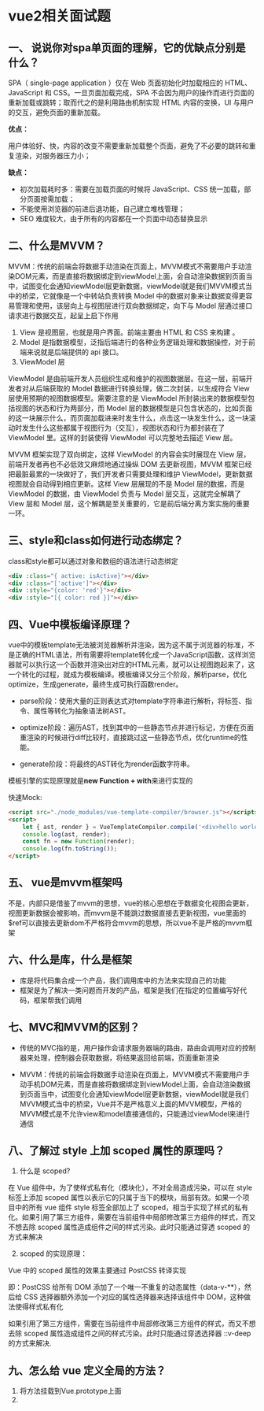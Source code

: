 # vue2相关面试题

## 一、 说说你对spa单页面的理解，它的优缺点分别是什么？

SPA（ single-page application ）仅在 Web 页面初始化时加载相应的 HTML、JavaScript 和 CSS。一旦页面加载完成，SPA 不会因为用户的操作而进行页面的重新加载或跳转；取而代之的是利用路由机制实现 HTML 内容的变换，UI 与用户的交互，避免页面的重新加载。

**优点：**

用户体验好、快，内容的改变不需要重新加载整个页面，避免了不必要的跳转和重复渲染，对服务器压力小；

**缺点：**

+ 初次加载耗时多：需要在加载页面的时候将 JavaScript、CSS 统一加载，部分页面按需加载；
+ 不能使用浏览器的前进后退功能，自己建立堆栈管理；
+ SEO 难度较大，由于所有的内容都在一个页面中动态替换显示

## 二、什么是MVVM？

MVVM：传统的前端会将数据手动渲染在页面上，MVVM模式不需要用户手动渲染DOM元素，而是直接将数据绑定到viewModel上面，会自动渲染数据到页面当中，试图变化会通知viewModel层更新数据，viewModel就是我们MVVM模式当中的桥梁，它就像是一个中转站负责转换 Model 中的数据对象来让数据变得更容易管理和使用，该层向上与视图层进行双向数据绑定，向下与 Model 层通过接口请求进行数据交互，起呈上启下作用

1. View 是视图层，也就是用户界面。前端主要由 HTML 和 CSS 来构建 。
2. Model 是指数据模型，泛指后端进行的各种业务逻辑处理和数据操控，对于前端来说就是后端提供的 api 接口。
3. ViewModel 层

ViewModel 是由前端开发人员组织生成和维护的视图数据层。在这一层，前端开发者对从后端获取的 Model 数据进行转换处理，做二次封装，以生成符合 View 层使用预期的视图数据模型。需要注意的是 ViewModel 所封装出来的数据模型包括视图的状态和行为两部分，而 Model 层的数据模型是只包含状态的，比如页面的这一块展示什么，而页面加载进来时发生什么，点击这一块发生什么，这一块滚动时发生什么这些都属于视图行为（交互），视图状态和行为都封装在了 ViewModel 里。这样的封装使得 ViewModel 可以完整地去描述 View 层。

MVVM 框架实现了双向绑定，这样 ViewModel 的内容会实时展现在 View 层，前端开发者再也不必低效又麻烦地通过操纵 DOM 去更新视图，MVVM 框架已经把最脏最累的一块做好了，我们开发者只需要处理和维护 ViewModel，更新数据视图就会自动得到相应更新。这样 View 层展现的不是 Model 层的数据，而是 ViewModel 的数据，由 ViewModel 负责与 Model 层交互，这就完全解耦了 View 层和 Model 层，这个解耦是至关重要的，它是前后端分离方案实施的重要一环。

## 三、style和class如何进行动态绑定？

class和style都可以通过对象和数组的语法进行动态绑定

```html
<div :class="{ active: isActive}"></div>
<div :class="['active']"></div>
<div :style="{color: 'red'}"></div>
<div :style="[{ color: red }]"></div>
```

## 四、Vue中模板编译原理？

vue中的模板template无法被浏览器解析并渲染，因为这不属于浏览器的标准，不是正确的HTML语法，所有需要将template转化成一个JavaScript函数，这样浏览器就可以执行这一个函数并渲染出对应的HTML元素，就可以让视图跑起来了，这一个转化的过程，就成为模板编译。模板编译又分三个阶段，解析parse，优化optimize，生成generate，最终生成可执行函数render。

+ parse阶段：使用大量的正则表达式对template字符串进行解析，将标签、指令、属性等转化为抽象语法树AST。

+ optimize阶段：遍历AST，找到其中的一些静态节点并进行标记，方便在页面重渲染的时候进行diff比较时，直接跳过这一些静态节点，优化runtime的性能。

+ generate阶段：将最终的AST转化为render函数字符串。

模板引擎的实现原理就是**new Function + with**来进行实现的

快速Mock:

```html
<script src="./node_modules/vue-template-compiler/browser.js"></script>
<script>
    let { ast, render } = VueTemplateCompiler.compile('<div>hello world</div>');
    console.log(ast, render);
    const fn = new Function(render);
    console.log(fn.toString());
</script>
```

## 五、 vue是mvvm框架吗

不是，内部只是借鉴了mvvm的思想，vue的核心思想在于数据变化视图会更新，视图更新数据会被影响，而mvvm是不能跳过数据直接去更新视图，vue里面的$ref可以直接去更新dom不严格符合mvvm的思想，所以vue不是严格的mvvm框架

## 六、什么是库，什么是框架

+ 库是将代码集合成一个产品，我们调用库中的方法来实现自己的功能
+ 框架是为了解决一类问题而开发的产品，框架是我们在指定的位置编写好代码，框架帮我们调用

## 七、MVC和MVVM的区别？

+ 传统的MVC指的是，用户操作会请求服务器端的路由，路由会调用对应的控制器来处理，控制器会获取数据，将结果返回给前端，页面重新渲染

+  MVVM：传统的前端会将数据手动渲染在页面上，MVVM模式不需要用户手动手机DOM元素，而是直接将数据绑定到viewModel上面，会自动渲染数据到页面当中，试图变化会通知viewModel层更新数据，viewModel就是我们MVVM模式当中的桥梁，Vue并不是严格意义上面的MVVM模型，严格的MVVM模式是不允许view和model直接通信的，只能通过viewModel来进行通信

## 八、了解过 style 上加 scoped 属性的原理吗？

1. 什么是 scoped?
   
在 Vue 组件中，为了使样式私有化（模块化），不对全局造成污染，可以在 style 标签上添加 scoped 属性以表示它的只属于当下的模块，局部有效。如果一个项目中的所有 vue 组件 style 标签全部加上了 scoped，相当于实现了样式的私有化。如果引用了第三方组件，需要在当前组件中局部修改第三方组件的样式，而又不想去除 scoped 属性造成组件之间的样式污染。此时只能通过穿透 scoped 的方式来解决

2. scoped 的实现原理：
   
Vue 中的 scoped 属性的效果主要通过 PostCSS 转译实现

即：PostCSS 给所有 DOM 添加了一个唯一不重复的动态属性（data-v-**），然后给 CSS 选择器额外添加一个对应的属性选择器来选择该组件中 DOM，这种做法使得样式私有化

如果引用了第三方组件，需要在当前组件中局部修改第三方组件的样式，而又不想去除 scoped 属性造成组件之间的样式污染。此时只能通过穿透选择器 ::v-deep 的方式来解决.

## 九、怎么给 vue 定义全局的方法？

1. 将方法挂载到Vue.prototype上面
2. 